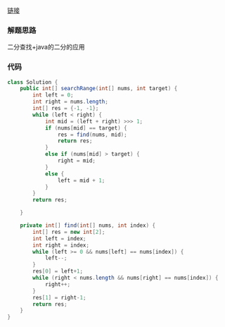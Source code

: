 [链接](https://leetcode-cn.com/problems/find-first-and-last-position-of-element-in-sorted-array/solution/java-er-fen-cha-zhao-by-user5713q-uszc/)

### 解题思路

二分查找+java的二分的应用

### 代码

```java
class Solution {
    public int[] searchRange(int[] nums, int target) {
        int left = 0;
        int right = nums.length;
        int[] res = {-1, -1};
        while (left < right) {
            int mid = (left + right) >>> 1;
            if (nums[mid] == target) {
                res = find(nums, mid);
                return res;
            }
            else if (nums[mid] > target) {
                right = mid;
            }
            else {
                left = mid + 1;
            }
        }
        return res;

    }

    private int[] find(int[] nums, int index) {
        int[] res = new int[2];
        int left = index;
        int right = index;
        while (left >= 0 && nums[left] == nums[index]) {
            left--;
        }
        res[0] = left+1;
        while (right < nums.length && nums[right] == nums[index]) {
            right++;
        }
        res[1] = right-1;
        return res;
    }
}
```
